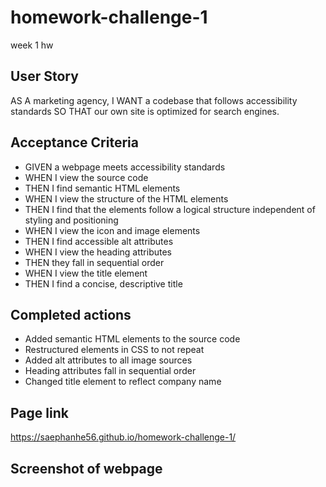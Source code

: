# homework-challenge-1
week 1 hw


## User Story
AS A marketing agency, I WANT a codebase that follows accessibility standards SO THAT our own site is optimized for search engines.


## Acceptance Criteria
* GIVEN a webpage meets accessibility standards
* WHEN I view the source code
* THEN I find semantic HTML elements
* WHEN I view the structure of the HTML elements
* THEN I find that the elements follow a logical structure independent of styling and positioning
* WHEN I view the icon and image elements
* THEN I find accessible alt attributes
* WHEN I view the heading attributes
* THEN they fall in sequential order
* WHEN I view the title element
* THEN I find a concise, descriptive title

## Completed actions
* Added semantic HTML elements to the source code
* Restructured elements in CSS to not repeat
* Added alt attributes to all image sources
* Heading attributes fall in sequential order
* Changed title element to reflect company name

## Page link
https://saephanhe56.github.io/homework-challenge-1/

## Screenshot of webpage


